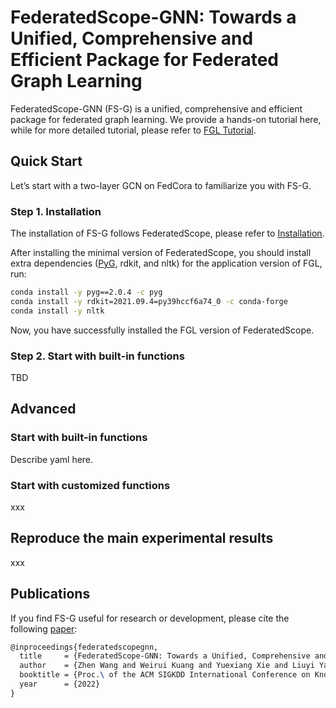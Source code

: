 # FederatedScope-GNN: Towards a Unified, Comprehensive and Efficient Package for Federated Graph Learning

FederatedScope-GNN (FS-G) is a unified, comprehensive and efficient package for federated graph learning.  We provide a hands-on tutorial here, while for more detailed tutorial, please refer to [FGL Tutorial](https://federatedscope.io/docs/graph/).

## Quick Start

Let’s start with a two-layer GCN on FedCora to familiarize you with FS-G.

### Step 1. Installation

The installation of FS-G follows FederatedScope, please refer to [Installation](https://github.com/alibaba/FederatedScope#step-1-installation).

After installing the minimal version of FederatedScope, you should install extra dependencies ([PyG](https://github.com/pyg-team/pytorch_geometric), rdkit, and nltk) for the application version of FGL, run:

```bash
conda install -y pyg==2.0.4 -c pyg
conda install -y rdkit=2021.09.4=py39hccf6a74_0 -c conda-forge
conda install -y nltk
```

Now, you have successfully installed the FGL version of FederatedScope.

### Step 2. Start with built-in functions

TBD

## Advanced

### Start with built-in functions

Describe yaml here.

### Start with customized functions

xxx

## Reproduce the main experimental results

xxx



## Publications

If you find FS-G useful for research or development, please cite the following [paper](https://arxiv.org/abs/2204.05562):

```latex
@inproceedings{federatedscopegnn,
  title     = {FederatedScope-GNN: Towards a Unified, Comprehensive and Efficient Package for Federated Graph Learning},
  author    = {Zhen Wang and Weirui Kuang and Yuexiang Xie and Liuyi Yao and Yaliang Li and Bolin Ding and Jingren Zhou},
  booktitle = {Proc.\ of the ACM SIGKDD International Conference on Knowledge Discovery and Data Mining (KDD'22)},
  year      = {2022}
}
```

